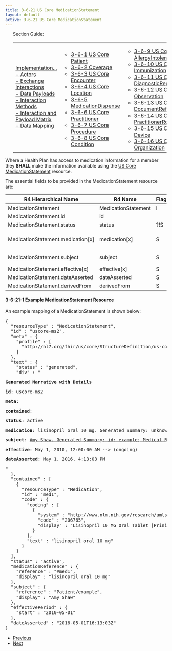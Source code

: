 ```yaml
---
title: 3-6-21 US Core MedicationStatement
layout: default
active: 3-6-21 US Core MedicationStatement
---
```


<ul id="markdown-toc">
	Section Guide:
  <table>
		<tr>
			<td>
	<li><a href="3_PDex_Implementation_Actors,_Interactions,_Data_Payloads_and_Methods.html" id="markdown-toc-section3">Implementation...</a></li>
  <li><a href="3-1_Actors.html" id="markdown-toc-actors">- Actors</a></li>
  <li><a href="3-2_Exchange_Interactions.html" id="markdown-toc-interactions">- Exchange Interactions</a></li>
	<li><a href="3-3_Data_Payloads.html" id="markdown-toc-payloads">- Data Payloads</a></li>
	<li><a href="3-4_Interaction_Methods.html" id="markdown-toc-interactions">- Interaction Methods</a></li>
	<li><a href="3-5_Interaction_and_Payload_Matrix.html" id="markdown-toc-matrix">- Interaction and Payload Matrix</a></li>
	<li><a href="3-6_Data_Mapping.html" id="markdown-toc-mapping">- Data Mapping</a></li>
			</td>
			<td>
				<ul>
              <li><a href="3-6-1_US_Core_Patient.html">3-6-1 US Core Patient</a></li>
              <li><a href="3-6-2_Coverage.html">3-6-2 Coverage</a></li>
              <li><a href="3-6-3_US_Core_Encounter.html">3-6-3 US Core Encounter</a></li>
              <li><a href="3-6-4_US_Core_Location.html">3-6-4 US Core Location</a></li>
              <li><a href="3-6-5_MedicationDispense.html">3-6-5 MedicationDispense</a></li>
              <li><a href="3-6-6_US_Core_Practitioner.html">3-6-6 US Core Practitioner</a></li>
              <li><a href="3-6-7_US_Core_Procedure.html">3-6-7 US Core Procedure</a></li>
              <li><a href="3-6-8_US_Core_Condition.html">3-6-8 US Core Condition</a></li>
				</ul>
				</td>
			<td>
				<ul>
              <li><a href="3-6-9_US_Core_AllergyIntolerance.html">3-6-9 US Core AllergyIntolerance</a></li>
              <li><a href="3-6-10_US_Core_Immunization.html">3-6-10 US Core Immunization</a></li>
              <li><a href="3-6-11_US_Core_DiagnosticReport.html">3-6-11 US Core DiagnosticReport</a></li>
              <li><a href="3-6-12_US_Core_Observation.html">3-6-12 US Core Observation</a></li>
              <li><a href="3-6-13_US_Core_DocumentReference.html">3-6-13 US Core DocumentReference</a></li>
              <li><a href="3-6-14_US_Core_PractitionerRole.html">3-6-14 US Core PractitionerRole</a></li>
              <li><a href="3-6-15_US_Core_Device.html">3-6-15 US Core Device</a></li>
              <li><a href="3-6-16_US_Core_Organization.html">3-6-16 US Core Organization</a></li>
				</ul>
				</td>
			<td>
				<ul>
					    <li><a href="3-6-17_US_Core_CarePlan.html">3-6-17 US Core CarePlan</a></li>
              <li><a href="3-6-18_US_Core_CareTeam.html">3-6-18 US Core CareTeam</a></li>
              <li><a href="3-6-19_US_Core_Medication.html">3-6-19 US Core Medication</a></li>
              <li><a href="3-6-20_US_Core_MedicationRequest.html">3-6-20 US Core MedicationRequest</a></li>
              <li><a href="3-6-21_US_Core_MedicationStatement.html">3-6-21 US Core MedicationStatement</a></li>
              <li><a href="3-6-22_US_Core_Goal_Profile.html">3-6-22 US Core Goal Profile</a></li>
            </ul>
			</td>	
		</tr>
	</table>
</ul>


Where a Health Plan has access to medication information for a member they **SHALL** make the information available using the [US Core MedicationStatement](https://build.fhir.org/ig/HL7/US-Core-R4/StructureDefinition-us-core-medicationstatement.html) resource.

The essential fields to be provided in the MedicationStatement resource are:

| R4 Hierarchical Name              | R4 Name             | Flags | Card. | Type                                                   |
|-----------------------------------|---------------------|-------|-------|--------------------------------------------------------|
| MedicationStatement               | MedicationStatement | I     | 0..*  |                                                        |
| MedicationStatement.id            | id                  |      | 0..1  | id                                                     |
| MedicationStatement.status        | status              | ?!S  | 1..1  | code                                                   |
| MedicationStatement.medication[x] | medication[x]       | S    | 1..1  | CodeableConcept, Reference(US Core Medication Profile) |
| MedicationStatement.subject       | subject             | S    | 1..1  | Reference(US Core Patient Profile)                     |
| MedicationStatement.effective[x]  | effective[x]        | S    | 0..1  | dateTime, Period                                       |
| MedicationStatement.dateAsserted  | dateAsserted        | S    | 1..1  | dateTime                                               |
| MedicationStatement.derivedFrom   | derivedFrom         | S     | 0..*  | Reference(Resource)                                    |

#### 3-6-21-1 Example MedicationStatement Resource

An example mapping of a MedicationStatement is shown below:

<pre>
{
  "resourceType" : "MedicationStatement",
  "id" : "uscore-ms2",
  "meta" : {
    "profile" : [
      "http://hl7.org/fhir/us/core/StructureDefinition/us-core-medicationstatement"
    ]
  },
  "text" : {
    "status" : "generated",
    "div" : "<div xmlns=\"http://www.w3.org/1999/xhtml\"><p><b>Generated Narrative with Details</b></p><p><b>id</b>: uscore-ms2</p><p><b>meta</b>: </p><p><b>contained</b>: </p><p><b>status</b>: active</p><p><b>medication</b>: lisinopril oral 10 mg. Generated Summary: unknown resource contained</p><p><b>subject</b>: <a href=\"Patient-example.html\">Amy Shaw. Generated Summary: id: example; Medical Record Number = 1032702 (USUAL); active; Amy V. Shaw ; ph: 555-555-5555(HOME), amy.shaw@example.com; gender: female; birthDate: Feb 20, 2007</a></p><p><b>effective</b>: May 1, 2010, 12:00:00 AM --&gt; (ongoing)</p><p><b>dateAsserted</b>: May 1, 2016, 4:13:03 PM</p></div>"
  },
  "contained" : [
    {
      "resourceType" : "Medication",
      "id" : "med1",
      "code" : {
        "coding" : [
          {
            "system" : "http://www.nlm.nih.gov/research/umls/rxnorm",
            "code" : "206765",
            "display" : "Lisinopril 10 MG Oral Tablet [Prinivil]"
          }
        ],
        "text" : "lisinopril oral 10 mg"
      }
    }
  ],
  "status" : "active",
  "medicationReference" : {
    "reference" : "#med1",
    "display" : "lisinopril oral 10 mg"
  },
  "subject" : {
    "reference" : "Patient/example",
    "display" : "Amy Shaw"
  },
  "effectivePeriod" : {
    "start" : "2010-05-01"
  },
  "dateAsserted" : "2016-05-01T16:13:03Z"
}
</pre>

<ul>
  <li><a href="3-6-20_US_Core_MedicationRequest.html" >Previous</a></li>
  <li><a href="3-6-22_US_Core_Goal_Profile.html" >Next</a></li>
</ul>